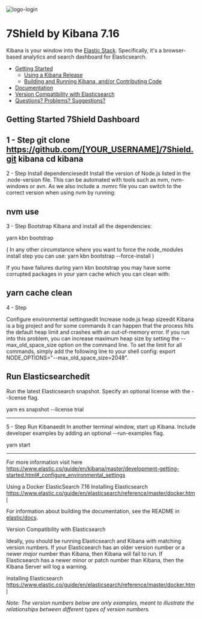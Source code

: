 
![logo-login](https://user-images.githubusercontent.com/3780435/149147360-22a45bf5-1019-4a12-819c-8e8370395fbf.png)


# 7Shield by Kibana 7.16

Kibana is your window into the [Elastic Stack](https://www.elastic.co/products). Specifically, it's a browser-based analytics and search dashboard for Elasticsearch.

- [Getting Started](#getting-started)
  - [Using a Kibana Release](#using-a-kibana-release)
  - [Building and Running Kibana, and/or Contributing Code](#building-and-running-kibana-andor-contributing-code)
- [Documentation](#documentation)
- [Version Compatibility with Elasticsearch](#version-compatibility-with-elasticsearch)
- [Questions? Problems? Suggestions?](#questions-problems-suggestions)

## Getting Started 7Shield Dashboard

1 - Step
 git clone https://github.com/[YOUR_USERNAME]/7Shield.git kibana
 cd kibana
-------
2 - Step
Install dependenciesedit
Install the version of Node.js listed in the .node-version file. This can be automated with tools such as nvm, nvm-windows or avn. As we also include a .nvmrc file you can switch to the correct version when using nvm by running:

 nvm use
-------
3 - Step
Bootstrap Kibana and install all the dependencies:

 yarn kbn bootstrap

( In any other circumstance where you want to force the node_modules install step you can use: yarn kbn bootstrap --force-install ) 


If you have failures during yarn kbn bootstrap you may have some corrupted packages in your yarn cache which you can clean with:

yarn cache clean
-------
4 - Step

Configure environmental settingsedit
Increase node.js heap sizeedit
Kibana is a big project and for some commands it can happen that the process hits the default heap limit and crashes with an out-of-memory error. If you run into this problem, you can increase maximum heap size by setting the --max_old_space_size option on the command line. To set the limit for all commands, simply add the following line to your shell config: export NODE_OPTIONS="--max_old_space_size=2048".

## Run Elasticsearchedit
Run the latest Elasticsearch snapshot. Specify an optional license with the --license flag.

yarn es snapshot --license trial

-------
5 - Step
Run Kibanaedit
In another terminal window, start up Kibana. Include developer examples by adding an optional --run-examples flag.

yarn start 

-----
For more information visit here
https://www.elastic.co/guide/en/kibana/master/development-getting-started.html#_configure_environmental_settings


Using a Docker ElasticSearch 7.16
Installing Elasticsearch 
https://www.elastic.co/guide/en/elasticsearch/reference/master/docker.html


For information about building the documentation, see the README in [elastic/docs](https://github.com/elastic/docs).

Version Compatibility with Elasticsearch

Ideally, you should be running Elasticsearch and Kibana with matching version numbers. If your Elasticsearch has an older version number or a newer _major_ number than Kibana, then Kibana will fail to run. If Elasticsearch has a newer minor or patch number than Kibana, then the Kibana Server will log a warning.

Installing Elasticsearch 
https://www.elastic.co/guide/en/elasticsearch/reference/master/docker.html

_Note: The version numbers below are only examples, meant to illustrate the relationships between different types of version numbers._

